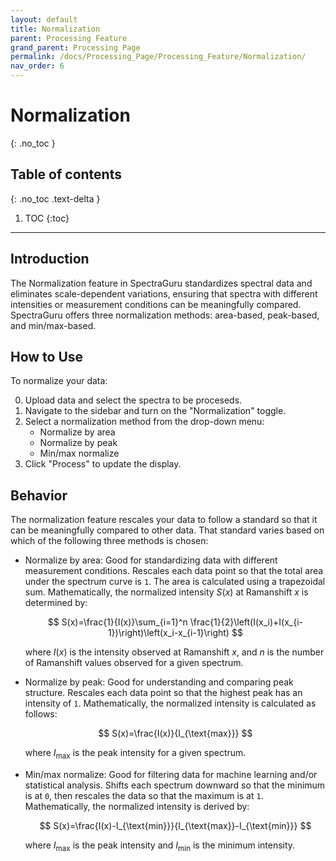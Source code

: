 ```yaml
---
layout: default
title: Normalization
parent: Processing Feature
grand_parent: Processing Page
permalink: /docs/Processing_Page/Processing_Feature/Normalization/
nav_order: 6
---
```


# Normalization
{: .no_toc }

## Table of contents
{: .no_toc .text-delta }

1. TOC
{:toc}

---

## Introduction

The Normalization feature in SpectraGuru standardizes spectral data and eliminates scale-dependent variations, ensuring that spectra with different intensities or measurement conditions can be meaningfully compared. SpectraGuru offers three normalization methods: area-based, peak-based, and min/max-based.

## How to Use

To normalize your data:

0. Upload data and select the spectra to be proceseds.
1. Navigate to the sidebar and turn on the "Normalization" toggle.
2. Select a normalization method from the drop-down menu:
    - Normalize by area
    - Normalize by peak
    - Min/max normalize
3. Click "Process" to update the display.

## Behavior

The normalization feature rescales your data to follow a standard so that it can be meaningfully compared to other data. That standard varies based on which of the following three methods is chosen:
- Normalize by area: Good for standardizing data with different measurement conditions. Rescales each data point so that the total area under the spectrum curve is `1`. The area is calculated using a trapezoidal sum. Mathematically, the normalized intensity $S(x)$ at Ramanshift $x$ is determined by:

    $$
    S(x)=\frac{1}{I(x)}\sum_{i=1}^n \frac{1}{2}\left(I(x_i)+I(x_{i-1})\right)\left(x_i-x_{i-1}\right)
    $$

    where $I(x)$ is the intensity observed at Ramanshift $x$, and $n$ is the number of Ramanshift values observed for a given spectrum.
- Normalize by peak: Good for understanding and comparing peak structure. Rescales each data point so that the highest peak has an intensity of `1`. Mathematically, the normalized intensity is calculated as follows:

    $$
    S(x)=\frac{I(x)}{I_{\text{max}}}
    $$

    where $I_{\text{max}}$ is the peak intensity for a given spectrum.
- Min/max normalize: Good for filtering data for machine learning and/or statistical analysis. Shifts each spectrum downward so that the minimum is at `0`, then rescales the data so that the maximum is at `1`. Mathematically, the normalized intensity is derived by:

    $$
    S(x)=\frac{I(x)-I_{\text{min}}}{I_{\text{max}}-I_{\text{min}}}
    $$

    where $I_{\text{max}}$ is the peak intensity and $I_{\text{min}}$ is the minimum intensity.
